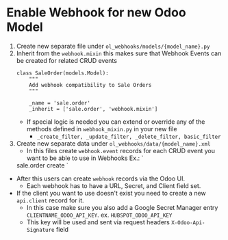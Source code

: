 # Enable Webhook for new Odoo Model
1. Create new separate file under `ol_webhooks/models/{model_name}.py`
2. Inherit from the `webhook.mixin` this makes sure that Webhook Events can be created for related CRUD events
    ```
    class SaleOrder(models.Model):
        """
        Add webhook compatibility to Sale Orders
        """

        _name = 'sale.order'
        _inherit = ['sale.order', 'webhook.mixin']
    ```
    - If special logic is needed you can extend or override any of the methods defined in `webhook_mixin.py` in your new file
        - `_create_filter, _update_filter, _delete_filter, basic_filter` 
3. Create new separate data under `ol_webhooks/data/{model_name}.xml`
    - In this files create `webhook.event` records for each CRUD event you want to be able to use in Webhooks
    Ex.: `
    <record id="sale_order_create" model="webhook.event">
      <field name="model_id" search="[('model', '=', 'sale.order')]" />
      <field name="model_name">sale.order</field>
      <field name="operation">create</field>
    </record>
    `
- After this users can create `webhook` records via the Odoo UI.
    - Each webhook has to have a URL, Secret, and Client field set.
- If the client you want to use doesn't exist you need to create a new `api.client` record for it.
    - In this case make sure you also add a Google Secret Manager entry `CLIENTNAME_ODOO_API_KEY`.
        ex. `HUBSPOT_ODOO_API_KEY`
    - This key will be used and sent via request headers `X-Odoo-Api-Signature` field
